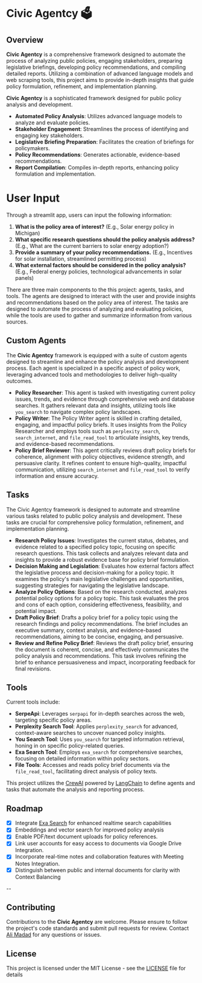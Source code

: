 # Civic Agentcy 🗳️

## Overview

**Civic Agentcy** is a comprehensive framework designed to automate the process of analyzing public policies, engaging stakeholders, preparing legislative briefings, developing policy recommendations, and compiling detailed reports. Utilizing a combination of advanced language models and web scraping tools, this project aims to provide in-depth insights that guide policy formulation, refinement, and implementation planning.

**Civic Agentcy** is a sophisticated framework designed for public policy analysis and development. 

* **Automated Policy Analysis**: Utilizes advanced language models to analyze and evaluate policies.
* **Stakeholder Engagement**: Streamlines the process of identifying and engaging key stakeholders.
* **Legislative Briefing Preparation**: Facilitates the creation of briefings for policymakers.
* **Policy Recommendations**: Generates actionable, evidence-based recommendations.
* **Report Compilation**: Compiles in-depth reports, enhancing policy formulation and implementation.

# User Input

Through a streamlit app, users can input the following information:

1. **What is the policy area of interest?** (E.g., Solar energy policy in Michigan)
2. **What specific research questions should the policy analysis address?** (E.g., What are the current barriers to solar energy adoption?)
3. **Provide a summary of your policy recommendations.** (E.g., Incentives for solar installation, streamlined permitting process)
4. **What external factors should be considered in the policy analysis?** (E.g., Federal energy policies, technological advancements in solar panels)

There are three main components to the this project: agents, tasks, and tools. The agents are designed to interact with the user and provide insights and recommendations based on the policy area of interest. The tasks are designed to automate the process of analyzing and evaluating policies, while the tools are used to gather and summarize information from various sources.

## Custom Agents

The **Civic Agentcy** framework is equipped with a suite of custom agents designed to streamline and enhance the policy analysis and development process. Each agent is specialized in a specific aspect of policy work, leveraging advanced tools and methodologies to deliver high-quality outcomes.

* **Policy Researcher**: This agent is tasked with investigating current policy issues, trends, and evidence through comprehensive web and database searches. It gathers relevant data and insights, utilizing tools like `you_search` to navigate complex policy landscapes.
* **Policy Writer**: The Policy Writer agent is skilled in crafting detailed, engaging, and impactful policy briefs. It uses insights from the Policy Researcher and employs tools such as `perplexity_search`, `search_internet`, and `file_read_tool` to articulate insights, key trends, and evidence-based recommendations.
* **Policy Brief Reviewer**: This agent critically reviews draft policy briefs for coherence, alignment with policy objectives, evidence strength, and persuasive clarity. It refines content to ensure high-quality, impactful communication, utilizing `search_internet` and `file_read_tool` to verify information and ensure accuracy.

## Tasks

The Civic Agentcy framework is designed to automate and streamline various tasks related to public policy analysis and development. These tasks are crucial for comprehensive policy formulation, refinement, and implementation planning.

* **Research Policy Issues**: Investigates the current status, debates, and evidence related to a specified policy topic, focusing on specific research questions. This task collects and analyzes relevant data and insights to provide a robust evidence base for policy brief formulation.
* **Decision Making and Legislation**: Evaluates how external factors affect the legislative process and decision-making for a policy topic. It examines the policy's main legislative challenges and opportunities, suggesting strategies for navigating the legislative landscape.
* **Analyze Policy Options**: Based on the research conducted, analyzes potential policy options for a policy topic. This task evaluates the pros and cons of each option, considering effectiveness, feasibility, and potential impact.
* **Draft Policy Brief**: Drafts a policy brief for a policy topic using the research findings and policy recommendations. The brief includes an executive summary, context analysis, and evidence-based recommendations, aiming to be concise, engaging, and persuasive.
* **Review and Refine Policy Brief**: Reviews the draft policy brief, ensuring the document is coherent, concise, and effectively communicates the policy analysis and recommendations. This task involves refining the brief to enhance persuasiveness and impact, incorporating feedback for final revisions.

## Tools

Current tools include:

- **SerpeApi**: Leverages `serpapi` for in-depth searches across the web, targeting specific policy areas.
- **Perplexity Search Tool**: Applies `perplexity_search` for advanced, context-aware searches to uncover nuanced policy insights.
- **You Search Tool**: Uses `you_search` for targeted information retrieval, honing in on specific policy-related queries.
- **Exa Search Tool**: Employs `exa_search` for comprehensive searches, focusing on detailed information within policy sectors.
- **File Tools**: Accesses and reads policy brief documents via the `file_read_tool`, facilitating direct analysis of policy texts.

This project utilizes the [CrewAI](https://www.crewai.io) powered by [LangChain](https://www.langchain.com) to define agents and tasks that automate the analysis and reporting process. 

## Roadmap

- [x] Integrate [Exa Search](http://exa.ai) for enhanced realtime search capabilities
- [x] Embeddings and vector search for improved policy analysis
- [x] Enable PDF/text document uploads for policy references.
- [x] Link user accounts for easy access to documents via Google Drive Integration.
- [x] Incorporate real-time notes and collaboration features with Meeting Notes Integration.
- [x] Distinguish between public and internal documents for clarity with Context Balancing

--

## Contributing

Contributions to the **Civic Agentcy** are welcome. Please ensure to follow the project's code standards and submit pull requests for review. Contact [Ali Madad](mailto:ali@scty.org) for any questions or issues.

## License

This project is licensed under the MIT License - see the [LICENSE](LICENSE) file for details